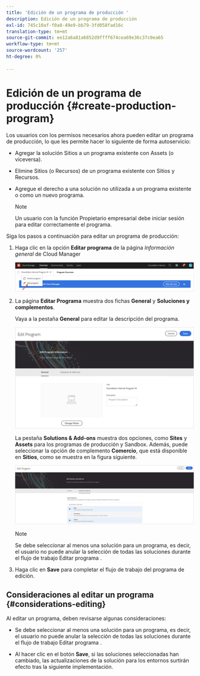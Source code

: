 ```yaml
---
title: 'Edición de un programa de producción '
description: Edición de un programa de producción
exl-id: 745c10af-f0a0-49e9-bb79-3fd058fad16c
translation-type: tm+mt
source-git-commit: ee12a6a81a6852d9ffff674cea69e36c37c0ea65
workflow-type: tm+mt
source-wordcount: '257'
ht-degree: 0%

---
```


# Edición de un programa de producción {#create-production-program}

Los usuarios con los permisos necesarios ahora pueden editar un programa de producción, lo que les permite hacer lo siguiente de forma autoservicio:

* Agregar la solución Sitios a un programa existente con Assets (o viceversa).
* Elimine Sitios (o Recursos) de un programa existente con Sitios y Recursos.
* Agregue el derecho a una solución no utilizada a un programa existente o como un nuevo programa.

   >[!NOTE]
   >Un usuario con la función Propietario empresarial debe iniciar sesión para editar correctamente el programa.

Siga los pasos a continuación para editar un programa de producción:

1. Haga clic en la opción **Editar programa** de la página *Información general* de Cloud Manager

   ![](assets/edit-program-overview.png)

1. La página **Editar Programa** muestra dos fichas **General** y **Soluciones y complementos**.

   Vaya a la pestaña **General** para editar la descripción del programa.

   ![](assets/edit-program-general.png)

   La pestaña **Solutions &amp; Add-ons** muestra dos opciones, como **Sites** y **Assets** para los programas de producción y Sandbox. Además, puede seleccionar la opción de complemento **Comercio**, que está disponible en **Sitios**, como se muestra en la figura siguiente.

   ![](assets/edit-prg.png)

   >[!NOTE]
   >Se debe seleccionar al menos una solución para un programa, es decir, el usuario no puede anular la selección de todas las soluciones durante el flujo de trabajo Editar programa .

1. Haga clic en **Save** para completar el flujo de trabajo del programa de edición.


## Consideraciones al editar un programa {#considerations-editing}

Al editar un programa, deben revisarse algunas consideraciones:

* Se debe seleccionar al menos una solución para un programa, es decir, el usuario no puede anular la selección de todas las soluciones durante el flujo de trabajo Editar programa .

* Al hacer clic en el botón **Save**, si las soluciones seleccionadas han cambiado, las actualizaciones de la solución para los entornos surtirán efecto tras la siguiente implementación.
